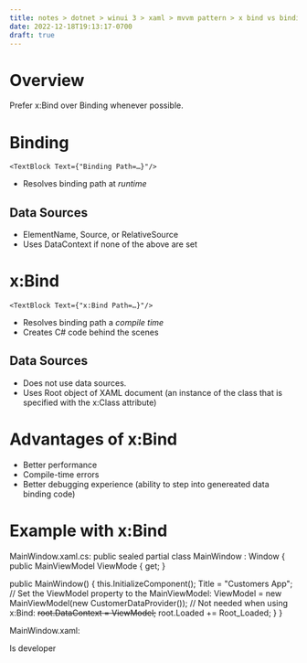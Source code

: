 ```yaml
---
title: notes > dotnet > winui 3 > xaml > mvvm pattern > x bind vs binding
date: 2022-12-18T19:13:17-0700
draft: true
---
```

# Overview
Prefer x:Bind over Binding whenever possible.

# Binding
`<TextBlock Text={"Binding Path=…}"/>`
- Resolves binding path at *runtime*

## Data Sources
- ElementName, Source, or RelativeSource
- Uses DataContext if none of the above are set

# x:Bind
`<TextBlock Text={"x:Bind Path=…}"/>`
- Resolves binding path a *compile time*
- Creates C# code behind the scenes

## Data Sources
- Does not use data sources.
- Uses Root object of XAML document (an instance of the class that is specified with the x:Class attribute)

# Advantages of x:Bind
- Better performance
- Compile-time errors
- Better debugging experience (ability to step into genereated data binding code)

# Example with x:Bind
MainWindow.xaml.cs:
public sealed partial class MainWindow : Window
{
public MainViewModel ViewMode { get; }

public MainWindow()
{
this.InitializeComponent();
Title = "Customers App";
// Set the ViewModel property to the MainViewModel:
ViewModel = new MainViewModel(new CustomerDataProvider());
// Not needed when using x:Bind:
~~root.DataContext = ViewModel;~~
root.Loaded += Root_Loaded;
}
}

MainWindow.xaml:
<ListView Grid.Row="1" x:Name="customerListView"
Change from Binding to x:Bind:
ItemsSource="{`x:Bind ViewModel.`Customers,Mode=OneWay}"
SelectedItem="{`x:Bind ViewModel.`SelectedCustomer,Mode=TwoWay}"
DisplayMemberPath="FirstName"
ScrollViewer.HorizontalScrollMode="Enabled"
ScrollViewer.HorizontalScrollBarVisibility="Auto"/>

<!-- Customer detail --->
<StackPanel Grid.Row="1" Grid.Column="1" Margin="10">
<TextBox Header="Firstname" Text="{`x:Bind ViewModel.`SelectedCustomer.FirstName, Mode=TwoWay, UpdateSourceTrigger=PropertyChanged}"/>
<TextBox Header="Lastname"
Change from Binding to x:Bind:
Text="{`x:Bind ViewModel.`SelectedCustomer.LastName, Mode=TwoWay, UpdateSourceTrigger=PropertyChanged}",
Margin="0 10 0 0"/>
<CheckBox Margin="0 20 0 0
IsChecked="{`x:Bind ViewModel.`SelectedCustomer.IsDeveloper, Mode=TwoWay, UpdateSourceTrigger=PropertyChanged}">
Is developer
</CheckBox>
</StackPanel>
